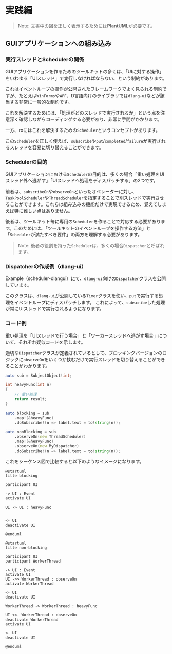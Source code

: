 # 実践編

> Note: 文書中の図を正しく表示するためには**PlantUML**が必要です。

## GUIアプリケーションへの組み込み
### 実行スレッドとSchedulerの関係
GUIアプリケーションを作るためのツールキットの多くは、「UIに対する操作」をいわゆる「UIスレッド」で実行しなければならない、という制約があります。

これはイベントループの操作が公開されたフレームワークでよく見られる制約ですが、たとえば`WinForms`や`WPF`、D言語向けのライブラリでは`dlang-ui`などが該当する非常に一般的な制約です。

これを解決するためには、「処理がどのスレッドで実行されるか」という点を注意深く確認しながらコーディングする必要があり、非常に手間がかかります。

一方、rxにはこれを解決するための`Scheduler`というコンセプトがあります。

この`Scheduler`を正しく使えば、`subscribe`や`put`/`completed`/`failure`が実行されるスレッドを容易に切り替えることができます。


### Schedulerの目的
GUIアプリケーションにおける`Scheduler`の目的は、多くの場合「重い処理をUIスレッド外へ逃がす」「UIスレッドへ処理をディスパッチする」の2つです。

前者は、`subscribeOn`や`observeOn`といったオペレーターに対し、`TaskPoolScheduler`や`ThreadScheduler`を指定することで別スレッドで実行させることができます。これらは組み込みの機能だけで実現できるため、覚えてしまえば特に難しい点はありません。

後者は、ツールキット毎に専用の`Scheduler`を作ることで対応する必要があります。このためには、「ツールキットのイベントループを操作する方法」と「`Scheduler`が満たすべき要件」の両方を理解する必要があります。

> Note: 後者の役割を持った`Scheduler`は、多くの場合`Dispatcher`と呼ばれます。

### Dispatcherの作成例（dlang-ui）
Example（scheduler-dlangui）にて、`dlang-ui`向けの`Dispatcher`クラスを公開しています。

このクラスは、`dlang-ui`が公開している`Timer`クラスを使い、`put`で実行する処理をイベントループにディスパッチします。
これによって、`subscribe`した処理が常にUIスレッドで実行されるようになります。

### コード例
重い処理を「UIスレッドで行う場合」と「ワーカースレッドへ逃がす場合」について、それぞれ疑似コードを示します。

適切な`Dispatcher`クラスが定義されているとして、ブロッキングバージョンのロジックに`observeOn`をいくつか挟むだけで実行スレッドを切り替えることができることがわかります。

```d
auto sub = SubjectObject!int;

int heavyFunc(int n)
{
    // 重い処理
    return result;
}

auto blocking = sub
    .map!(&heavyFunc)
    .doSubscribe!(n => label.text = to!string(n));

auto nonBlocking = sub
    .observeOn(new ThreadScheduler)
    .map!(&heavyFunc)
    .observeOn(new MyDispatcher)
    .doSubscribe!(n => label.text = to!string(n));
```

これをシーケンス図で比較すると以下のようなイメージになります。

```plantuml
@startuml
title blocking

participant UI

-> UI : Event
activate UI

UI -> UI : heavyFunc


<- UI
deactivate UI

@enduml
```

```plantuml
@startuml
title non-blocking

participant UI
participant WorkerThread

-> UI : Event
activate UI
UI ->> WorkerThread : observeOn
activate WorkerThread

<- UI
deactivate UI

WorkerThread -> WorkerThread : heavyFunc

UI <<- WorkerThread : observeOn
deactivate WorkerThread
activate UI

<- UI
deactivate UI

@enduml
```

